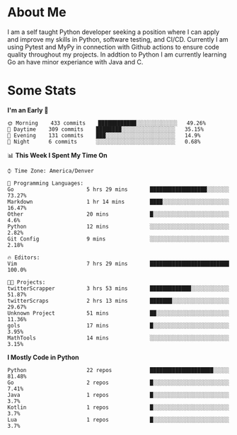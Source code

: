 # About Me
  I am a self taught Python developer seeking a position where I can apply and improve my skills in Python, software testing, and CI/CD. Currently I am using Pytest and MyPy in connection with Github actions to ensure code quality throughout my projects. In addtion to Python I am currently learning Go an have minor experiance with Java and C.
  
 # Some Stats
  
<!--START_SECTION:waka-->
**I'm an Early 🐤** 

```text
🌞 Morning    433 commits    ████████████░░░░░░░░░░░░░   49.26% 
🌆 Daytime    309 commits    ████████░░░░░░░░░░░░░░░░░   35.15% 
🌃 Evening    131 commits    ███░░░░░░░░░░░░░░░░░░░░░░   14.9% 
🌙 Night      6 commits      ░░░░░░░░░░░░░░░░░░░░░░░░░   0.68%

```


📊 **This Week I Spent My Time On** 

```text
⌚︎ Time Zone: America/Denver

💬 Programming Languages: 
Go                       5 hrs 29 mins       ██████████████████░░░░░░░   73.27% 
Markdown                 1 hr 14 mins        ████░░░░░░░░░░░░░░░░░░░░░   16.47% 
Other                    20 mins             █░░░░░░░░░░░░░░░░░░░░░░░░   4.6% 
Python                   12 mins             ░░░░░░░░░░░░░░░░░░░░░░░░░   2.82% 
Git Config               9 mins              ░░░░░░░░░░░░░░░░░░░░░░░░░   2.18%

🔥 Editors: 
Vim                      7 hrs 29 mins       █████████████████████████   100.0%

🐱‍💻 Projects: 
twitterScrapper          3 hrs 53 mins       █████████████░░░░░░░░░░░░   51.87% 
twitterScraps            2 hrs 13 mins       ███████░░░░░░░░░░░░░░░░░░   29.67% 
Unknown Project          51 mins             ██░░░░░░░░░░░░░░░░░░░░░░░   11.36% 
gols                     17 mins             █░░░░░░░░░░░░░░░░░░░░░░░░   3.95% 
MathTools                14 mins             ░░░░░░░░░░░░░░░░░░░░░░░░░   3.15%

```

**I Mostly Code in Python** 

```text
Python                   22 repos            ████████████████████░░░░░   81.48% 
Go                       2 repos             █░░░░░░░░░░░░░░░░░░░░░░░░   7.41% 
Java                     1 repos             █░░░░░░░░░░░░░░░░░░░░░░░░   3.7% 
Kotlin                   1 repos             █░░░░░░░░░░░░░░░░░░░░░░░░   3.7% 
Lua                      1 repos             █░░░░░░░░░░░░░░░░░░░░░░░░   3.7%

```



<!--END_SECTION:waka-->
